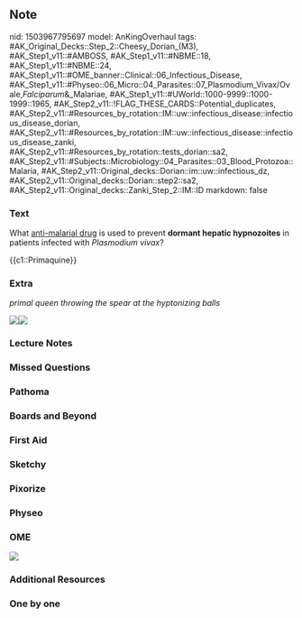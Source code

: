## Note
nid: 1503967795697
model: AnKingOverhaul
tags: #AK_Original_Decks::Step_2::Cheesy_Dorian_(M3), #AK_Step1_v11::#AMBOSS, #AK_Step1_v11::#NBME::18, #AK_Step1_v11::#NBME::24, #AK_Step1_v11::#OME_banner::Clinical::06_Infectious_Disease, #AK_Step1_v11::#Physeo::06_Micro::04_Parasites::07_Plasmodium_Vivax/Ovale,_Falciparum_&_Malariae, #AK_Step1_v11::#UWorld::1000-9999::1000-1999::1965, #AK_Step2_v11::!FLAG_THESE_CARDS::Potential_duplicates, #AK_Step2_v11::#Resources_by_rotation::IM::uw::infectious_disease::infectious_disease_dorian, #AK_Step2_v11::#Resources_by_rotation::IM::uw::infectious_disease::infectious_disease_zanki, #AK_Step2_v11::#Resources_by_rotation::tests_dorian::sa2, #AK_Step2_v11::#Subjects::Microbiology::04_Parasites::03_Blood_Protozoa::Malaria, #AK_Step2_v11::Original_decks::Dorian::im::uw::infectious_dz, #AK_Step2_v11::Original_decks::Dorian::step2::sa2, #AK_Step2_v11::Original_decks::Zanki_Step_2::IM::ID
markdown: false

### Text
What <u>anti-malarial drug</u> is used to prevent <b>dormant
hepatic hypnozoites</b> in patients infected with <i>Plasmodium
vivax</i>?
<div>
  {{c1::Primaquine}}
</div>

### Extra
<i>primal queen throwing the spear at the hyptonizing balls</i>
<div><img src="primaquine.jpg"><img src="sdafsg.png"></div>

### Lecture Notes


### Missed Questions


### Pathoma


### Boards and Beyond


### First Aid


### Sketchy


### Pixorize


### Physeo


### OME
<div class="ome-widget">
  <a href=
  "https://onlinemeded.org/spa/infectious-disease?ref=anki"><img src="_OME_AnkiFlashcards_Topic_5.png"></a>
</div>

### Additional Resources


### One by one

